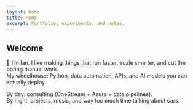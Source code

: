 ```yaml
---
layout: home
title: Home
excerpt: Portfolio, experiments, and notes.
---
```


## Welcome

👋 I’m Ian. I like making things that run faster, scale smarter, and cut the boring manual work.  
My wheelhouse: Python, data automation, APIs, and AI models you can actually deploy.  

By day: consulting (OneStream + Azure + data pipelines).  
By night: projects, music, and way too much time talking about cars.
